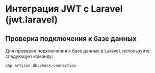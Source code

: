 # Интеграция JWT с Laravel (jwt.laravel)


## Проверка подключения к базе данных

Для проверки подключения к базе данных в Laravel, используйте следующую команду:

```shell
php artisan db:check-connection
```
